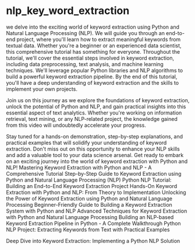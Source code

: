 # nlp_key_word_extraction
we delve into the exciting world of keyword extraction using Python and Natural Language Processing (NLP). We will guide you through an end-to-end project, where you'll learn how to extract meaningful keywords from textual data. Whether you're a beginner or an experienced data scientist, this comprehensive tutorial has something for everyone.
Throughout the tutorial, we'll cover the essential steps involved in keyword extraction, including data preprocessing, text analysis, and machine learning techniques. We'll leverage popular Python libraries and NLP algorithms to build a powerful keyword extraction pipeline. By the end of this tutorial, you'll have a deep understanding of keyword extraction and the skills to implement your own projects.

Join us on this journey as we explore the foundations of keyword extraction, unlock the potential of Python and NLP, and gain practical insights into this essential aspect of text analytics. Whether you're working on information retrieval, text mining, or any NLP-related project, the knowledge gained from this video will undoubtedly accelerate your progress.

Stay tuned for a hands-on demonstration, step-by-step explanations, and practical examples that will solidify your understanding of keyword extraction. Don't miss out on this opportunity to enhance your NLP skills and add a valuable tool to your data science arsenal. Get ready to embark on an exciting journey into the world of keyword extraction with Python and NLP!
Mastering Keyword Extraction with Python and NLP - A Comprehensive Tutorial
Step-by-Step Guide to Keyword Extraction using Python and Natural Language Processing (NLP)
Python NLP Tutorial: Building an End-to-End Keyword Extraction Project
Hands-On Keyword Extraction with Python and NLP: From Theory to Implementation
Unlocking the Power of Keyword Extraction using Python and Natural Language Processing
Beginner-Friendly Guide to Building a Keyword Extraction System with Python and NLP
Advanced Techniques for Keyword Extraction with Python and Natural Language Processing
Building an NLP-based Keyword Extraction Pipeline in Python - A Complete Walkthrough
Python NLP Project: Extracting Keywords from Text with Practical Examples

Deep Dive into Keyword Extraction: Implementing a Python NLP Solution
